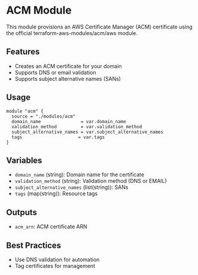 # ACM Module

This module provisions an AWS Certificate Manager (ACM) certificate using the official terraform-aws-modules/acm/aws module.

## Features
- Creates an ACM certificate for your domain
- Supports DNS or email validation
- Supports subject alternative names (SANs)

## Usage
```hcl
module "acm" {
  source = "./modules/acm"
  domain_name               = var.domain_name
  validation_method         = var.validation_method
  subject_alternative_names = var.subject_alternative_names
  tags                     = var.tags
}
```

## Variables
- `domain_name` (string): Domain name for the certificate
- `validation_method` (string): Validation method (DNS or EMAIL)
- `subject_alternative_names` (list(string)): SANs
- `tags` (map(string)): Resource tags

## Outputs
- `acm_arn`: ACM certificate ARN

## Best Practices
- Use DNS validation for automation
- Tag certificates for management 